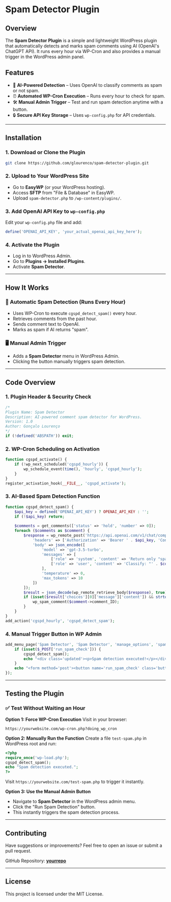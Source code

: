 # Spam Detector Plugin

## Overview
The **Spam Detector Plugin** is a simple and lightweight WordPress plugin that automatically detects and marks spam comments using AI (OpenAI's ChatGPT API). It runs every hour via WP-Cron and also provides a manual trigger in the WordPress admin panel.

## Features
- 🚀 **AI-Powered Detection** – Uses OpenAI to classify comments as spam or not spam.
- ⏰ **Automated WP-Cron Execution** – Runs every hour to check for spam.
- 🛠 **Manual Admin Trigger** – Test and run spam detection anytime with a button.
- 🔒 **Secure API Key Storage** – Uses `wp-config.php` for API credentials.

---

## Installation
### 1. Download or Clone the Plugin
```sh
git clone https://github.com/glourenco/spam-detector-plugin.git
```

### 2. Upload to Your WordPress Site
- Go to **EasyWP** (or your WordPress hosting).
- Access **SFTP** from "File & Database" in EasyWP.
- Upload `spam-detector.php` to `/wp-content/plugins/`.

### 3. Add OpenAI API Key to `wp-config.php`
Edit your `wp-config.php` file and add:
```php
define('OPENAI_API_KEY', 'your_actual_openai_api_key_here');
```

### 4. Activate the Plugin
- Log in to WordPress Admin.
- Go to **Plugins → Installed Plugins**.
- Activate **Spam Detector**.

---

## How It Works
### 🔄 Automatic Spam Detection (Runs Every Hour)
- Uses WP-Cron to execute `cgspd_detect_spam()` every hour.
- Retrieves comments from the past hour.
- Sends comment text to OpenAI.
- Marks as spam if AI returns "spam".

### 🖥️ Manual Admin Trigger
- Adds a **Spam Detector** menu in WordPress Admin.
- Clicking the button manually triggers spam detection.

---

## Code Overview
### 1. Plugin Header & Security Check
```php
/*
Plugin Name: Spam Detector
Description: AI-powered comment spam detector for WordPress.
Version: 1.0
Author: Gonçalo Lourenço
*/
if (!defined('ABSPATH')) exit;
```

### 2. WP-Cron Scheduling on Activation
```php
function cgspd_activate() {
    if (!wp_next_scheduled('cgspd_hourly')) {
        wp_schedule_event(time(), 'hourly', 'cgspd_hourly');
    }
}
register_activation_hook(__FILE__, 'cgspd_activate');
```

### 3. AI-Based Spam Detection Function
```php
function cgspd_detect_spam() {
    $api_key = defined('OPENAI_API_KEY') ? OPENAI_API_KEY : '';
    if (!$api_key) return;
    
    $comments = get_comments(['status' => 'hold', 'number' => 0]);
    foreach ($comments as $comment) {
        $response = wp_remote_post('https://api.openai.com/v1/chat/completions', [
            'headers' => ['Authorization' => 'Bearer ' . $api_key, 'Content-Type' => 'application/json'],
            'body' => json_encode([
                'model' => 'gpt-3.5-turbo',
                'messages' => [
                    ['role' => 'system', 'content' => 'Return only "spam" or "not spam".'],
                    ['role' => 'user', 'content' => 'Classify: "' . $comment->comment_content . '"']
                ],
                'temperature' => 0,
                'max_tokens' => 10
            ])
        ]);
        $result = json_decode(wp_remote_retrieve_body($response), true);
        if (isset($result['choices'][0]['message']['content']) && strtolower(trim($result['choices'][0]['message']['content'])) === 'spam') {
            wp_spam_comment($comment->comment_ID);
        }
    }
}
add_action('cgspd_hourly', 'cgspd_detect_spam');
```

### 4. Manual Trigger Button in WP Admin
```php
add_menu_page('Spam Detector', 'Spam Detector', 'manage_options', 'spam-detector', function() {
    if (isset($_POST['run_spam_check'])) {
        cgspd_detect_spam();
        echo "<div class='updated'><p>Spam detection executed!</p></div>";
    }
    echo "<form method='post'><button name='run_spam_check' class='button button-primary'>Run Spam Detection</button></form>";
});
```

---

## Testing the Plugin
### ✅ Test Without Waiting an Hour
**Option 1: Force WP-Cron Execution**
Visit in your browser:
```
https://yourwebsite.com/wp-cron.php?doing_wp_cron
```

**Option 2: Manually Run the Function**
Create a file `test-spam.php` in WordPress root and run:
```php
<?php
require_once('wp-load.php');
cgspd_detect_spam();
echo "Spam detection executed.";
?>
```
Visit `https://yourwebsite.com/test-spam.php` to trigger it instantly.

**Option 3: Use the Manual Admin Button**
- Navigate to **Spam Detector** in the WordPress admin menu.
- Click the "Run Spam Detection" button.
- This instantly triggers the spam detection process.

---

## Contributing
Have suggestions or improvements? Feel free to open an issue or submit a pull request.

GitHub Repository: **[yourrepo](https://github.com/glourenco/spam-detector-plugin)**

---

## License
This project is licensed under the MIT License.

